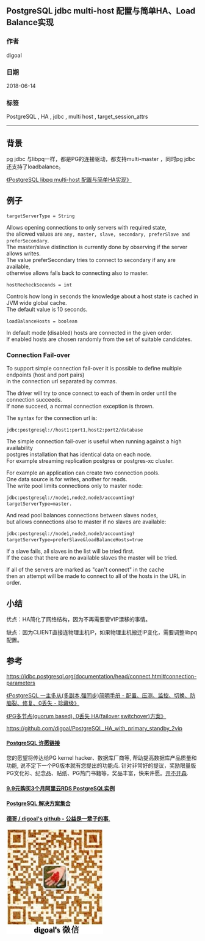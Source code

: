 ## PostgreSQL jdbc multi-host 配置与简单HA、Load Balance实现    
                                                               
### 作者                                                               
digoal                                                               
                                                               
### 日期                                                               
2018-06-14                                                             
                                                               
### 标签                                                               
PostgreSQL , HA , jdbc , multi host , target_session_attrs     
                                                               
----                                                               
                                                               
## 背景     
pg jdbc 与libpq一样，都是PG的连接驱动，都支持multi-master ，同时pg jdbc还支持了loadbalance。  
  
[《PostgreSQL libpq multi-host 配置与简单HA实现》](../201806/20180614_01.md)    
  
    
## 例子    
  
    
```  
targetServerType = String  
```  
  
Allows opening connections to only servers with required state,   
the allowed values are ```any, master, slave, secondary, preferSlave and preferSecondary```.   
The master/slave distinction is currently done by observing if the server allows writes.   
The value preferSecondary tries to connect to secondary if any are available,   
otherwise allows falls back to connecting also to master.  
  
```  
hostRecheckSeconds = int  
```  
  
Controls how long in seconds the knowledge about a host state is cached in JVM wide global cache.   
The default value is 10 seconds.  
  
```  
loadBalanceHosts = boolean  
```  
  
In default mode (disabled) hosts are connected in the given order.   
If enabled hosts are chosen randomly from the set of suitable candidates.  
  
  
  
### Connection Fail-over  
  
To support simple connection fail-over it is possible to define multiple endpoints (host and port pairs)   
in the connection url separated by commas.   
  
The driver will try to once connect to each of them in order until the connection succeeds.   
If none succeed, a normal connection exception is thrown.  
  
The syntax for the connection url is:  
  
```  
jdbc:postgresql://host1:port1,host2:port2/database  
```  
  
The simple connection fail-over is useful when running against a high availability   
postgres installation that has identical data on each node.   
For example streaming replication postgres or postgres-xc cluster.  
  
For example an application can create two connection pools.   
One data source is for writes, another for reads.   
The write pool limits connections only to master node:  
  
```  
jdbc:postgresql://node1,node2,node3/accounting?targetServerType=master.  
```  
  
And read pool balances connections between slaves nodes,   
but allows connections also to master if no slaves are available:  
  
```  
jdbc:postgresql://node1,node2,node3/accounting?targetServerType=preferSlave&loadBalanceHosts=true  
```  
  
If a slave fails, all slaves in the list will be tried first.  
If the case that there are no available slaves the master will be tried.   
  
If all of the servers are marked as "can't connect" in the cache   
then an attempt will be made to connect to all of the hosts in the URL in order.  
    
## 小结    
优点：HA简化了网络结构，因为不再需要管VIP漂移的事情。    
    
    
缺点：因为CLIENT直接连物理主机IP，如果物理主机搬迁IP变化，需要调整libpq配置。    
    
    
## 参考    
https://jdbc.postgresql.org/documentation/head/connect.html#connection-parameters  
    
[《PostgreSQL 一主多从(多副本,强同步)简明手册 - 配置、压测、监控、切换、防脑裂、修复、0丢失 - 珍藏级》](../201803/20180326_01.md)      
    
[《PG多节点(quorum based), 0丢失 HA(failover,switchover)方案》](../201706/20170612_02.md)      
    
https://github.com/digoal/PostgreSQL_HA_with_primary_standby_2vip    
      
  
  
  
  
  
  
  
  
  
  
  
  
  
  
  
  
  
  
  
  
  
  
  
  
  
  
  
  
  
  
  
  
  
  
  
  
  
  
  
  
  
  
  
  
  
  
  
  
  
  
  
  
  
  
  
  
  
  
  
  
  
  
  
  
  
  
  
  
  
  
  
  
  
#### [PostgreSQL 许愿链接](https://github.com/digoal/blog/issues/76 "269ac3d1c492e938c0191101c7238216")
您的愿望将传达给PG kernel hacker、数据库厂商等, 帮助提高数据库产品质量和功能, 说不定下一个PG版本就有您提出的功能点. 针对非常好的提议，奖励限量版PG文化衫、纪念品、贴纸、PG热门书籍等，奖品丰富，快来许愿。[开不开森](https://github.com/digoal/blog/issues/76 "269ac3d1c492e938c0191101c7238216").  
  
  
#### [9.9元购买3个月阿里云RDS PostgreSQL实例](https://www.aliyun.com/database/postgresqlactivity "57258f76c37864c6e6d23383d05714ea")
  
  
#### [PostgreSQL 解决方案集合](https://yq.aliyun.com/topic/118 "40cff096e9ed7122c512b35d8561d9c8")
  
  
#### [德哥 / digoal's github - 公益是一辈子的事.](https://github.com/digoal/blog/blob/master/README.md "22709685feb7cab07d30f30387f0a9ae")
  
  
![digoal's wechat](../pic/digoal_weixin.jpg "f7ad92eeba24523fd47a6e1a0e691b59")
  
